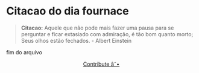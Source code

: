 # Citacao do dia fournace

> **Citacao:** Aquele que não pode mais fazer uma pausa para se perguntar e ficar extasiado com admiração, é tão bom quanto morto; Seus olhos estão fechados.  - Albert Einstein

fim do arquivo

<watermark-footer>
<p align="center">
  <a href="https://github.com/ruisuan/ruisuan/blob/main/contribute.md">Contribute â˜•</a>
</p>
</watermark-footer>

